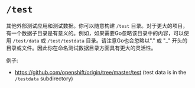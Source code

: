 # `/test`

其他外部测试应用和测试数据。你可以随意构建 `/test` 目录。对于更大的项目，有一个数据子目录是有意义的。例如，如果需要Go忽略该目录中的内容，可以使用 `/test/data` 或 `/test/testdata` 目录。请注意Go也会忽略以"." 或 "_" 开头的目录或文件。因此你在命名测试数据目录方面具有更大的灵活性。

例子:

* https://github.com/openshift/origin/tree/master/test (test data is in the `/testdata` subdirectory)


